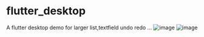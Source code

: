# flutter_desktop
A flutter desktop demo  for larger list,textfield undo redo ...
![image](https://user-images.githubusercontent.com/4986104/157819130-eb7aa51f-feca-48d3-ba60-f13865eaeafc.png=100x100)
![image](https://user-images.githubusercontent.com/4986104/157819160-5adf71c3-29b4-44e8-a741-b09b9b294c77.png=100x100)
